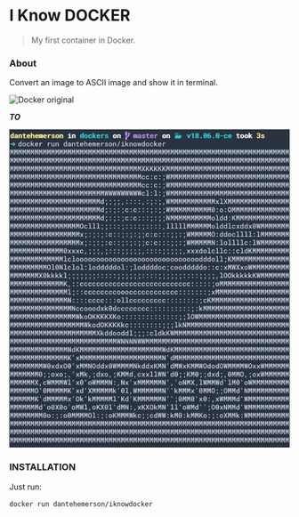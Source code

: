 # I Know DOCKER
> My first container in Docker.

### About
Convert an image to ASCII image and show it in terminal.

![Docker original](https://tr4.cbsistatic.com/hub/i/r/2016/10/18/831f017c-ee68-4bd6-8a5c-ab31b4d35d6d/resize/770x/1cedcf2f03388a9720835a628a8a9765/dockerhero.jpg)

***TO***

![Docker in ASCII](.github/screenshot.png)

### INSTALLATION

Just run:

```
docker run dantehemerson/iknowdocker
```

